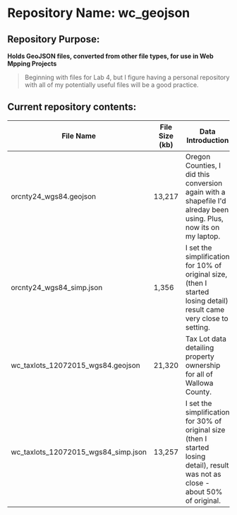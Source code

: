 # Repository Name: wc_geojson
## Repository Purpose:
**Holds GeoJSON files, converted from other file types, for use in Web Mpping Projects**

>Beginning with files for Lab 4, but I figure  having a personal repository with all of my potentially useful files will be a good practice.

## Current repository contents:
File Name|File Size (kb)|Data Introduction
---------|--------------|-----------------
orcnty24_wgs84.geojson|13,217|Oregon Counties, I did this conversion again with a shapefile I'd alreday been using. Plus, now its on my laptop.
orcnty24_wgs84_simp.json|1,356|I set the simplification for 10% of original size, (then I started losing detail) result came very close to setting.
wc_taxlots_12072015_wgs84.geojson|21,320|Tax Lot data detailing property ownership for all of Wallowa County.
wc_taxlots_12072015_wgs84_simp.json|13,257|I set the simplification for 30% of original size (then I started losing detail), result was not as close - about 50% of original.
